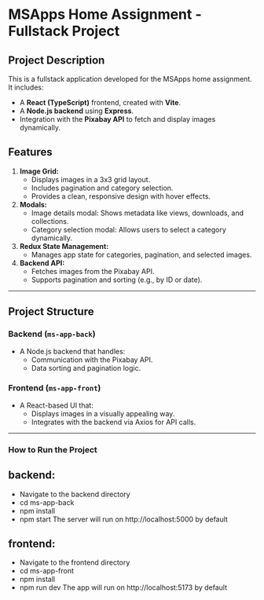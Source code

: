 # MSApps Home Assignment - Fullstack Project

## Project Description

This is a fullstack application developed for the MSApps home assignment.  
It includes:

- A **React (TypeScript)** frontend, created with **Vite**.
- A **Node.js backend** using **Express**.
- Integration with the **Pixabay API** to fetch and display images dynamically.

## Features

1. **Image Grid:**
   - Displays images in a 3x3 grid layout.
   - Includes pagination and category selection.
   - Provides a clean, responsive design with hover effects.
2. **Modals:**
   - Image details modal: Shows metadata like views, downloads, and collections.
   - Category selection modal: Allows users to select a category dynamically.
3. **Redux State Management:**
   - Manages app state for categories, pagination, and selected images.
4. **Backend API:**
   - Fetches images from the Pixabay API.
   - Supports pagination and sorting (e.g., by ID or date).

---

## Project Structure

### Backend (`ms-app-back`)

- A Node.js backend that handles:
  - Communication with the Pixabay API.
  - Data sorting and pagination logic.

### Frontend (`ms-app-front`)

- A React-based UI that:
  - Displays images in a visually appealing way.
  - Integrates with the backend via Axios for API calls.

---

### How to Run the Project

## backend:

- Navigate to the backend directory
- cd ms-app-back
- npm install
- npm start
  The server will run on http://localhost:5000 by default

## frontend:

- Navigate to the frontend directory
- cd ms-app-front
- npm install
- npm run dev
  The app will run on http://localhost:5173 by default
